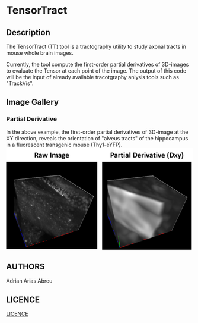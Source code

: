 # TensorTract
## Description
The TensorTract (TT) tool is a tractography utility to study axonal tracts in mouse whole brain images.

Currently, the tool compute the first-order partial derivatives of 3D-images to evaluate the Tensor at each point of the image. The output of this code will be the input of already available tracotgraphy anlysis tools such as "TrackVis". 

## Image Gallery
### Partial Derivative
In the above example, the first-order partial derivatives of 3D-image at the XY direction, reveals the orientation of "alveus tracts" of the hippocampus in a fluorescent  transgenic mouse (Thy1-eYFP). 
![Partial Derivative](https://github.com/MorphoNeuralNetworks/TensorTract/blob/main/readme_images/PartialDerivativeComputation.png)

## AUTHORS
Adrian Arias Abreu

## LICENCE
[LICENCE](https://github.com/MorphoNeuralNetworks/CellSpatialDistribution/blob/main/LICENCE)
